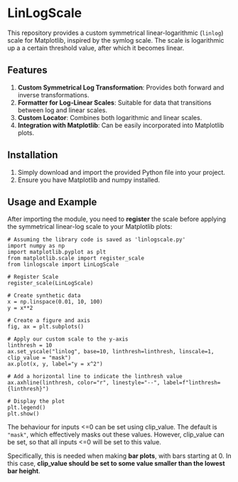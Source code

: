 # LinLogScale

This repository provides a custom symmetrical linear-logarithmic (`linlog`) scale for Matplotlib, inspired by the symlog scale. The scale is logarithmic up a a certain threshold value, after which it becomes linear.

## Features

1. **Custom Symmetrical Log Transformation**: Provides both forward and inverse transformations.
2. **Formatter for Log-Linear Scales**: Suitable for data that transitions between log and linear scales.
3. **Custom Locator**: Combines both logarithmic and linear scales.
4. **Integration with Matplotlib**: Can be easily incorporated into Matplotlib plots.

## Installation

1. Simply download and import the provided Python file into your project.
2. Ensure you have Matplotlib and numpy installed.

## Usage and Example

After importing the module, you need to **register** the scale before applying the symmetrical linear-log scale to your Matplotlib plots:

```
# Assuming the library code is saved as 'linlogscale.py'
import numpy as np
import matplotlib.pyplot as plt
from matplotlib.scale import register_scale
from linlogscale import LinLogScale

# Register Scale
register_scale(LinLogScale)

# Create synthetic data
x = np.linspace(0.01, 10, 100)
y = x**2

# Create a figure and axis
fig, ax = plt.subplots()

# Apply our custom scale to the y-axis
linthresh = 10
ax.set_yscale("linlog", base=10, linthresh=linthresh, linscale=1, clip_value = "mask")
ax.plot(x, y, label="y = x^2")

# Add a horizontal line to indicate the linthresh value
ax.axhline(linthresh, color="r", linestyle="--", label=f"linthresh={linthresh}")

# Display the plot
plt.legend()
plt.show()
```

The behaviour for inputs <=0 can be set using clip_value. The default is ```"mask"```, which effectively masks out these values. However, clip_value can be set, so that all inputs <=0 will be set to this value.

Specifically, this is needed when making **bar plots**, with bars starting at 0. In this case,  **clip_value should be set to some value smaller than the lowest bar height**.

